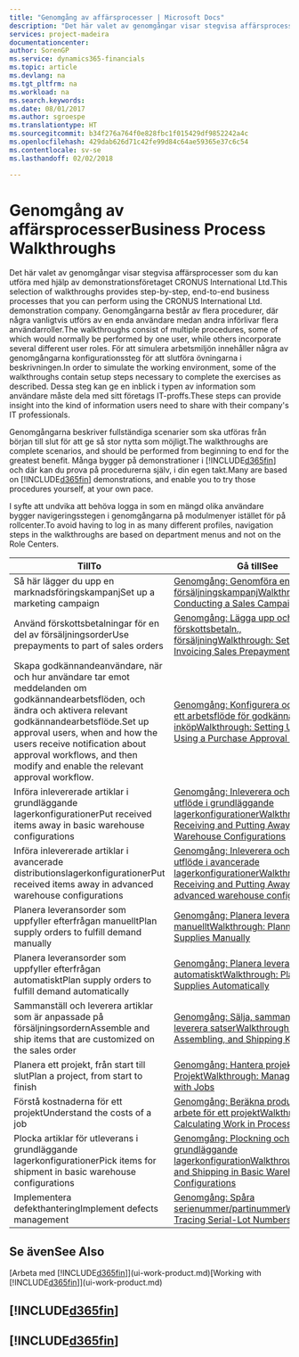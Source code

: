 ```yaml
---
title: "Genomgång av affärsprocesser | Microsoft Docs"
description: "Det här valet av genomgångar visar stegvisa affärsprocesser som du kan utföra med hjälp av demonstrationsföretaget CRONUS International Ltd. Genomgångarna består av flera procedurer, där några vanligtvis utförs av en enda användare medan andra införlivar flera användarroller. För att simulera arbetsmiljön innehåller några av genomgångarna konfigurationssteg för att slutföra övningarna i beskrivningen. Dessa steg kan ge en inblick i typen av information som användare måste dela med sitt företags IT-proffs."
services: project-madeira
documentationcenter: 
author: SorenGP
ms.service: dynamics365-financials
ms.topic: article
ms.devlang: na
ms.tgt_pltfrm: na
ms.workload: na
ms.search.keywords: 
ms.date: 08/01/2017
ms.author: sgroespe
ms.translationtype: HT
ms.sourcegitcommit: b34f276a764f0e828fbc1f015429df9852242a4c
ms.openlocfilehash: 429dab626d71c42fe99d84c64ae59365e37c6c54
ms.contentlocale: sv-se
ms.lasthandoff: 02/02/2018

---
```

# <a name="business-process-walkthroughs"></a><span data-ttu-id="8f026-106">Genomgång av affärsprocesser</span><span class="sxs-lookup"><span data-stu-id="8f026-106">Business Process Walkthroughs</span></span>
<span data-ttu-id="8f026-107">Det här valet av genomgångar visar stegvisa affärsprocesser som du kan utföra med hjälp av demonstrationsföretaget CRONUS International Ltd.</span><span class="sxs-lookup"><span data-stu-id="8f026-107">This selection of walkthroughs provides step-by-step, end-to-end business processes that you can perform using the CRONUS International Ltd. demonstration company.</span></span> <span data-ttu-id="8f026-108">Genomgångarna består av flera procedurer, där några vanligtvis utförs av en enda användare medan andra införlivar flera användarroller.</span><span class="sxs-lookup"><span data-stu-id="8f026-108">The walkthroughs consist of multiple procedures, some of which would normally be performed by one user, while others incorporate several different user roles.</span></span> <span data-ttu-id="8f026-109">För att simulera arbetsmiljön innehåller några av genomgångarna konfigurationssteg för att slutföra övningarna i beskrivningen.</span><span class="sxs-lookup"><span data-stu-id="8f026-109">In order to simulate the working environment, some of the walkthroughs contain setup steps necessary to complete the exercises as described.</span></span> <span data-ttu-id="8f026-110">Dessa steg kan ge en inblick i typen av information som användare måste dela med sitt företags IT-proffs.</span><span class="sxs-lookup"><span data-stu-id="8f026-110">These steps can provide insight into the kind of information users need to share with their company's IT professionals.</span></span>  

 <span data-ttu-id="8f026-111">Genomgångarna beskriver fullständiga scenarier som ska utföras från början till slut för att ge så stor nytta som möjligt.</span><span class="sxs-lookup"><span data-stu-id="8f026-111">The walkthroughs are complete scenarios, and should be performed from beginning to end for the greatest benefit.</span></span> <span data-ttu-id="8f026-112">Många bygger på demonstrationer i [!INCLUDE[d365fin](includes/d365fin_md.md)] och där kan du prova på procedurerna själv, i din egen takt.</span><span class="sxs-lookup"><span data-stu-id="8f026-112">Many are based on [!INCLUDE[d365fin](includes/d365fin_md.md)] demonstrations, and enable you to try those procedures yourself, at your own pace.</span></span>  

 <span data-ttu-id="8f026-113">I syfte att undvika att behöva logga in som en mängd olika användare bygger navigeringsstegen i genomgångarna på modulmenyer istället för på rollcenter.</span><span class="sxs-lookup"><span data-stu-id="8f026-113">To avoid having to log in as many different profiles, navigation steps in the walkthroughs are based on department menus and not on the Role Centers.</span></span>  

|<span data-ttu-id="8f026-114">Till</span><span class="sxs-lookup"><span data-stu-id="8f026-114">To</span></span>|<span data-ttu-id="8f026-115">Gå till</span><span class="sxs-lookup"><span data-stu-id="8f026-115">See</span></span>|  
|--------|---------|  
|<span data-ttu-id="8f026-116">Så här lägger du upp en marknadsföringskampanj</span><span class="sxs-lookup"><span data-stu-id="8f026-116">Set up a marketing campaign</span></span>|[<span data-ttu-id="8f026-117">Genomgång: Genomföra en försäljningskampanj</span><span class="sxs-lookup"><span data-stu-id="8f026-117">Walkthrough: Conducting a Sales Campaign</span></span>](walkthrough-conducting-a-sales-campaign.md)|  
|<span data-ttu-id="8f026-118">Använd förskottsbetalningar för en del av försäljningsorder</span><span class="sxs-lookup"><span data-stu-id="8f026-118">Use prepayments to part of sales orders</span></span>|[<span data-ttu-id="8f026-119">Genomgång: Lägga upp och fakturera förskottsbetaln., försäljning</span><span class="sxs-lookup"><span data-stu-id="8f026-119">Walkthrough: Setting Up and Invoicing Sales Prepayments</span></span>](walkthrough-setting-up-and-invoicing-sales-prepayments.md)|  
|<span data-ttu-id="8f026-120">Skapa godkännandeanvändare, när och hur användare tar emot meddelanden om godkännandearbetsflöden, och ändra och aktivera relevant godkännandearbetsflöde.</span><span class="sxs-lookup"><span data-stu-id="8f026-120">Set up approval users, when and how the users receive notification about approval workflows, and then modify and enable the relevant approval workflow.</span></span>|[<span data-ttu-id="8f026-121">Genomgång: Konfigurera och använda ett arbetsflöde för godkännande av inköp</span><span class="sxs-lookup"><span data-stu-id="8f026-121">Walkthrough: Setting Up and Using a Purchase Approval Workflow</span></span>](walkthrough-setting-up-and-using-a-purchase-approval-workflow.md)|  
|<span data-ttu-id="8f026-122">Införa inlevererade artiklar i grundläggande lagerkonfigurationer</span><span class="sxs-lookup"><span data-stu-id="8f026-122">Put received items away in basic warehouse configurations</span></span>|[<span data-ttu-id="8f026-123">Genomgång: Inleverera och införa utflöde i grundläggande lagerkonfigurationer</span><span class="sxs-lookup"><span data-stu-id="8f026-123">Walkthrough: Receiving and Putting Away in Basic Warehouse Configurations</span></span>](walkthrough-receiving-and-putting-away-in-basic-warehousing.md)|  
|<span data-ttu-id="8f026-124">Införa inlevererade artiklar i avancerade distributionslagerkonfigurationer</span><span class="sxs-lookup"><span data-stu-id="8f026-124">Put received items away in advanced warehouse configurations</span></span>|[<span data-ttu-id="8f026-125">Genomgång: Inleverera och införa utflöde i avancerade lagerkonfigurationer</span><span class="sxs-lookup"><span data-stu-id="8f026-125">Walkthrough: Receiving and Putting Away in advanced warehouse configurations</span></span>](walkthrough-receiving-and-putting-away-in-advanced-warehousing.md)|  
|<span data-ttu-id="8f026-126">Planera leveransorder som uppfyller efterfrågan manuellt</span><span class="sxs-lookup"><span data-stu-id="8f026-126">Plan supply orders to fulfill demand manually</span></span>|[<span data-ttu-id="8f026-127">Genomgång: Planera leveranser manuellt</span><span class="sxs-lookup"><span data-stu-id="8f026-127">Walkthrough: Planning Supplies Manually</span></span>](walkthrough-planning-supplies-manually.md)|  
|<span data-ttu-id="8f026-128">Planera leveransorder som uppfyller efterfrågan automatiskt</span><span class="sxs-lookup"><span data-stu-id="8f026-128">Plan supply orders to fulfill demand automatically</span></span>|[<span data-ttu-id="8f026-129">Genomgång: Planera leveranser automatiskt</span><span class="sxs-lookup"><span data-stu-id="8f026-129">Walkthrough: Planning Supplies Automatically</span></span>](walkthrough-planning-supplies-automatically.md)|  
|<span data-ttu-id="8f026-130">Sammanställ och leverera artiklar som är anpassade på försäljningsordern</span><span class="sxs-lookup"><span data-stu-id="8f026-130">Assemble and ship items that are customized on the sales order</span></span>|[<span data-ttu-id="8f026-131">Genomgång: Sälja, sammanställa och leverera satser</span><span class="sxs-lookup"><span data-stu-id="8f026-131">Walkthrough: Selling, Assembling, and Shipping Kits</span></span>](walkthrough-selling-assembling-and-shipping-kits.md)|  
|<span data-ttu-id="8f026-132">Planera ett projekt, från start till slut</span><span class="sxs-lookup"><span data-stu-id="8f026-132">Plan a project, from start to finish</span></span>|[<span data-ttu-id="8f026-133">Genomgång: Hantera projekt med Projekt</span><span class="sxs-lookup"><span data-stu-id="8f026-133">Walkthrough: Managing Projects with Jobs</span></span>](walkthrough-managing-projects-with-jobs.md)|  
|<span data-ttu-id="8f026-134">Förstå kostnaderna för ett projekt</span><span class="sxs-lookup"><span data-stu-id="8f026-134">Understand the costs of a job</span></span>|[<span data-ttu-id="8f026-135">Genomgång: Beräkna produkter i arbete för ett projekt</span><span class="sxs-lookup"><span data-stu-id="8f026-135">Walkthrough: Calculating Work in Process for a Job</span></span>](walkthrough-calculating-work-in-process-for-a-job.md)|  
|<span data-ttu-id="8f026-136">Plocka artiklar för utleverans i grundläggande lagerkonfigurationer</span><span class="sxs-lookup"><span data-stu-id="8f026-136">Pick items for shipment in basic warehouse configurations</span></span>|[<span data-ttu-id="8f026-137">Genomgång: Plockning och leverans i grundläggande lagerkonfiguration</span><span class="sxs-lookup"><span data-stu-id="8f026-137">Walkthrough: Picking and Shipping in Basic Warehouse Configurations</span></span>](walkthrough-picking-and-shipping-in-basic-warehousing.md)|  
|<span data-ttu-id="8f026-138">Implementera defekthantering</span><span class="sxs-lookup"><span data-stu-id="8f026-138">Implement defects management</span></span>|[<span data-ttu-id="8f026-139">Genomgång: Spåra serienummer/partinummer</span><span class="sxs-lookup"><span data-stu-id="8f026-139">Walkthrough: Tracing Serial-Lot Numbers</span></span>](walkthrough-tracing-serial-lot-numbers.md)|  

## <a name="see-also"></a><span data-ttu-id="8f026-140">Se även</span><span class="sxs-lookup"><span data-stu-id="8f026-140">See Also</span></span>
<span data-ttu-id="8f026-141">[Arbeta med [!INCLUDE[d365fin](includes/d365fin_md.md)]](ui-work-product.md)</span><span class="sxs-lookup"><span data-stu-id="8f026-141">[Working with [!INCLUDE[d365fin](includes/d365fin_md.md)]](ui-work-product.md)</span></span>  

## [!INCLUDE[d365fin](includes/free_trial_md.md)]  
## [!INCLUDE[d365fin](includes/training_link_md.md)]

